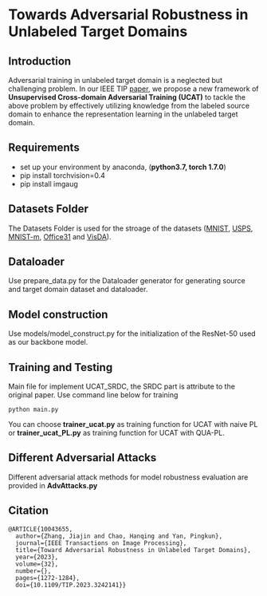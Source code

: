 # Towards Adversarial Robustness in Unlabeled Target Domains

## Introduction
Adversarial training in unlabeled target domain is a neglected but challenging problem. In our IEEE TIP [paper](https://ieeexplore.ieee.org/abstract/document/10043655), we propose a new framework of __Unsupervised Cross-domain Adversarial Training (UCAT)__ to tackle the above problem by effectively utilizing knowledge from the labeled source domain to enhance the representation learning in the unlabeled target domain.

## Requirements
- set up your environment by anaconda, (**python3.7, torch 1.7.0**)
- pip install torchvision=0.4
- pip install imgaug

## Datasets Folder
The Datasets Folder is used for the stroage of the datasets ([MNIST](http://yann.lecun.com/exdb/mnist/), [USPS](https://www.kaggle.com/bistaumanga/usps-dataset), [MNIST-m](https://github.com/VanushVaswani/keras_mnistm/releases/download/1.0/keras_mnistm.pkl.gz), [Office31](https://www.cc.gatech.edu/~judy/domainadapt/#datasets_code) and [VisDA](http://ai.bu.edu/visda-2017/)).

## Dataloader
Use prepare_data.py for the Dataloader generator for generating source and target domain dataset and dataloader.

## Model construction
Use models/model_construct.py for the initialization of the ResNet-50 used as our backbone model.

## Training and Testing
Main file for implement UCAT_SRDC, the SRDC part is attribute to the original paper.
Use command line below for training
```
python main.py
```
You can choose __trainer_ucat.py__ as training function for UCAT with naive PL or __trainer_ucat_PL.py__ as training function for UCAT with QUA-PL.

## Different Adversarial Attacks
Different adversarial attack methods for model robustness evaluation are provided in __AdvAttacks.py__ 

## Citation
```
@ARTICLE{10043655,
  author={Zhang, Jiajin and Chao, Hanqing and Yan, Pingkun},
  journal={IEEE Transactions on Image Processing}, 
  title={Toward Adversarial Robustness in Unlabeled Target Domains}, 
  year={2023},
  volume={32},
  number={},
  pages={1272-1284},
  doi={10.1109/TIP.2023.3242141}}
```
